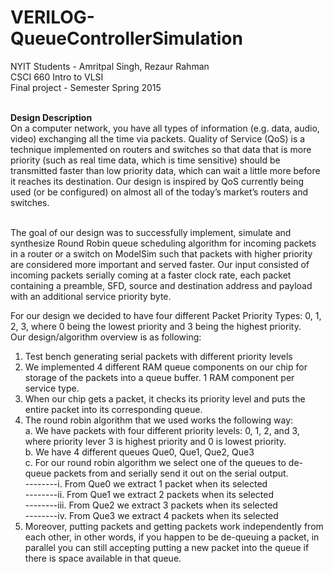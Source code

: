# VERILOG-QueueControllerSimulation

NYIT Students - Amritpal Singh, Rezaur Rahman<br/>
CSCI 660 Intro to VLSI<br/>
Final project - Semester Spring 2015<br/><br/>

<b>Design Description</b><br/>
On a computer network, you have all types of information (e.g. data, audio, video) exchanging all the time via packets. Quality of Service (QoS) is a technique implemented on routers and switches so that data that is more priority (such as real time data, which is time sensitive) should be transmitted faster than low priority data, which can wait a little more before it reaches its destination. Our design is inspired by QoS currently being used (or be configured) on almost all of the today’s market’s routers and switches.<br/><br/>

The goal of our design was to successfully implement, simulate and synthesize Round Robin queue scheduling algorithm for incoming packets in a router or a switch on ModelSim such that packets with higher priority are considered more important and served faster. Our input consisted of incoming packets serially coming at a faster clock rate, each packet containing a preamble, SFD, source and destination address and payload with an additional service priority byte.

For our design we decided to have four different Packet Priority Types: 0, 1, 2, 3, where 0 being the lowest priority and 3 being the highest priority.<br/>
Our design/algorithm overview is as following:<br/>
1. Test bench generating serial packets with different priority levels<br/>
2. We implemented 4 different RAM queue components on our chip for storage of the packets into a queue buffer. 1 RAM component per service type.<br/>
3. When our chip gets a packet, it checks its priority level and puts the entire packet into its corresponding queue.<br/>
4. The round robin algorithm that we used works the following way:<br/>
a. We have packets with four different priority levels: 0, 1, 2, and 3, where priority lever 3 is highest priority and 0 is lowest priority.<br/>
b. We have 4 different queues Que0, Que1, Que2, Que3<br/>
c. For our round robin algorithm we select one of the queues to de-queue packets from and serially send it out on the serial output.<br/>
--------i. From Que0 we extract 1 packet when its selected<br/>
--------ii. From Que1 we extract 2 packets when its selected<br/>
--------iii. From Que2 we extract 3 packets when its selected<br/>
--------iv. From Que3 we extract 4 packets when its selected<br/>
5. Moreover, putting packets and getting packets work independently from each other, in other words, if you happen to be de-queuing a packet, in parallel you can still accepting putting a new packet into the queue if there is space available in that queue.<br/>
